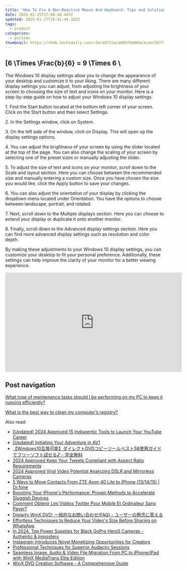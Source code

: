 ```yaml
---
title: "How To Fix A Non-Reactive Mouse And Keyboard: Tips and Solutions by YL Software Professionals"
date: 2025-01-25T17:08:40.497Z
updated: 2025-01-27T16:41:44.162Z
tags:
  - product
categories:
  - pcclean
thumbnail: https://thmb.techidaily.com/c3ecdd732aca091f9e06be3caec567f3fcd17c056bf2dd14982465e8c7b5b6a1.jpg
---
```


## \[6 \Times \Frac{b}{6} = 9 \Times 6 \

The Windows 10 display settings allow you to change the appearance of your desktop and customize it to your liking. There are many different display settings you can adjust, from adjusting the brightness of your screen to choosing the size of text and icons on your monitor. Here is a step-by-step guide on how to adjust your Windows 10 display settings. 

1\. Find the Start button located at the bottom left corner of your screen. Click on the Start button and then select Settings.

2\. In the Settings window, click on System.

3\. On the left side of the window, click on Display. This will open up the display settings options. 

4\. You can adjust the brightness of your screen by using the slider located at the top of the page. You can also change the scaling of your screen by selecting one of the preset sizes or manually adjusting the slider.

5\. To adjust the size of text and icons on your monitor, scroll down to the Scale and layout section. Here you can choose between the recommended size and manually entering a custom size. Once you have chosen the size you would like, click the Apply button to save your changes.

6\. You can also adjust the orientation of your display by clicking the dropdown menu located under Orientation. You have the options to choose between landscape, portrait, and rotated.

7\. Next, scroll down to the Multiple displays section. Here you can choose to extend your display or duplicate it onto another monitor.

8\. Finally, scroll down to the Advanced display settings section. Here you can find more advanced display settings such as resolution and color depth. 

By making these adjustments to your Windows 10 display settings, you can customize your desktop to fit your personal preference. Additionally, these settings can help improve the clarity of your monitor for a better viewing experience.

<!-- affiliate ads begin -->
<iframe width="560" height="315" src="https://www.youtube.com/embed/LI9nKlbhnw8?si=uUXFVbuEqXtFHHv0" title="YouTube video player" frameborder="0" allow="accelerometer; autoplay; clipboard-write; encrypted-media; gyroscope; picture-in-picture; web-share" referrerpolicy="strict-origin-when-cross-origin" allowfullscreen></iframe>
<!-- affiliate ads end -->

## Post navigation

[What type of maintenance tasks should I be performing on my PC to keep it running efficiently?](https://tools.techidaily.com/pcclean/products/)

[What is the best way to clean my computer’s registry?](https://tools.techidaily.com/pcclean/products/)

<ins class="adsbygoogle"
     style="display:block"
     data-ad-format="autorelaxed"
     data-ad-client="ca-pub-7571918770474297"
     data-ad-slot="1223367746"></ins>

<ins class="adsbygoogle"
     style="display:block"
     data-ad-client="ca-pub-7571918770474297"
     data-ad-slot="8358498916"
     data-ad-format="auto"
     data-full-width-responsive="true"></ins>

<span class="atpl-alsoreadstyle">Also read:</span>
<div><ul>
<li><a href="https://youtube-lab.techidaily.com/ed-2024-approved-15-indispentic-tools-to-launch-your-youtube-career/"><u>[Updated] 2024 Approved 15 Indispentic Tools to Launch Your YouTube Career</u></a></li>
<li><a href="https://some-knowledge.techidaily.com/updated-initiating-your-adventure-in-av1/"><u>[Updated] Initiating Your Adventure in AV1</u></a></li>
<li><a href="https://discover-alternatives.techidaily.com/windows10dvd5and/"><u>【Windows10互換可能】ダイレクトDVDコピーツールベスト5&使用ガイドでフリーソフト試せる♪ - 完全無料</u></a></li>
<li><a href="https://twitter-videos.techidaily.com/2024-approved-keep-your-tweets-compliant-with-aspect-ratio-requirements/"><u>2024 Approved Keep Your Tweets Compliant with Aspect Ratio Requirements</u></a></li>
<li><a href="https://facebook-record-videos.techidaily.com/2024-approved-viral-video-potential-analyzing-dslr-and-mirrorless-cameras/"><u>2024 Approved Viral Video Potential Analyzing DSLR and Mirrorless Cameras</u></a></li>
<li><a href="https://blog-min.techidaily.com/5-ways-to-move-contacts-from-zte-axon-40-lite-to-iphone-131415-drfone-by-drfone-transfer-from-android-transfer-from-android/"><u>5 Ways to Move Contacts From ZTE Axon 40 Lite to iPhone (13/14/15) | Dr.fone</u></a></li>
<li><a href="https://discover-alternatives.techidaily.com/boosting-your-iphones-performance-proven-methods-to-accelerate-sluggish-devices/"><u>Boosting Your iPhone's Performance: Proven Methods to Accelerate Sluggish Devices</u></a></li>
<li><a href="https://discover-alternatives.techidaily.com/comment-obtenir-les-videos-twitter-pour-mobile-et-ordinateur-sans-payer/"><u>Comment Obtenir Les Vidéos Twitter Pour Mobile Et Ordinateur Sans Payer?</u></a></li>
<li><a href="https://discover-alternatives.techidaily.com/1725287525323-digiarty-winx-dvd-faq/"><u>Digiarty WinX DVD: 一般的なお問い合わせ(FAQ) - ユーザーの懸念に答える</u></a></li>
<li><a href="https://discover-alternatives.techidaily.com/effortless-techniques-to-reduce-your-videos-size-before-sharing-on-whatsapp/"><u>Effortless Techniques to Reduce Your Video's Size Before Sharing on WhatsApp</u></a></li>
<li><a href="https://some-approaches.techidaily.com/in-2024-top-power-supplies-for-black-gopro-hero5-cameras-authentic-and-imposters/"><u>In 2024, Top Power Supplies for Black GoPro Hero5 Cameras - Authentic & Imposters</u></a></li>
<li><a href="https://facebook.techidaily.com/instagram-introduces-novel-monetizing-opportunities-for-creators/"><u>Instagram Introduces Novel Monetizing Opportunities for Creators</u></a></li>
<li><a href="https://article-knowledge.techidaily.com/professional-techniques-for-superior-audacity-sessions/"><u>Professional Techniques for Superior Audacity Sessions</u></a></li>
<li><a href="https://discover-alternatives.techidaily.com/seamless-image-audio-and-video-file-migration-from-pc-to-iphoneipad-with-winx-mediatrans-elite-edition/"><u>Seamless Image, Audio & Video File Migration From PC to iPhone/iPad with WinX MediaTrans Elite Edition</u></a></li>
<li><a href="https://discover-alternatives.techidaily.com/winx-dvd-creation-software-a-comprehensive-guide/"><u>WinX DVD Creation Software - A Comprehensive Guide</u></a></li>
</ul></div>

